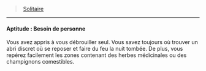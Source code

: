 ﻿---
!SkillItem
Id: background_solitaire_hd.md#aptitude--besoin-de-personne
ParentLink: background_solitaire_hd.md#solitaire
Name: 'Aptitude : Besoin de personne'
ParentName: Solitaire
NameLevel: 4
Attributes: {}
Description: >+
  Vous avez appris à vous débrouiller seul. Vous savez toujours où trouver un abri discret où se reposer et faire du feu la nuit tombée. De plus, vous repérez facilement les zones contenant des herbes médicinales ou des champignons comestibles.

---
> [Solitaire](hd_background_solitaire.md)

---

#### Aptitude : Besoin de personne

Vous avez appris à vous débrouiller seul. Vous savez toujours où trouver un abri discret où se reposer et faire du feu la nuit tombée. De plus, vous repérez facilement les zones contenant des herbes médicinales ou des champignons comestibles.

